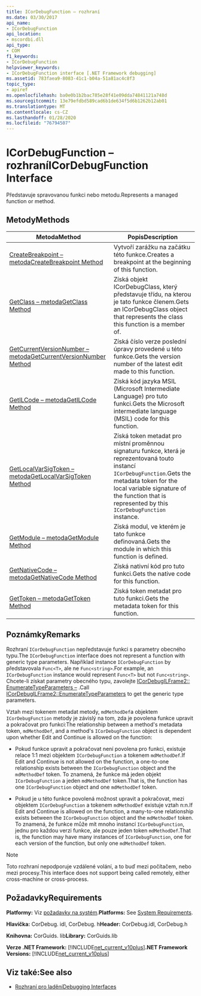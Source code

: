 ```yaml
---
title: ICorDebugFunction – rozhraní
ms.date: 03/30/2017
api_name:
- ICorDebugFunction
api_location:
- mscordbi.dll
api_type:
- COM
f1_keywords:
- ICorDebugFunction
helpviewer_keywords:
- ICorDebugFunction interface [.NET Framework debugging]
ms.assetid: 783faea9-8083-41c1-b04a-51a81ac4c8f3
topic_type:
- apiref
ms.openlocfilehash: ba0e0b1b2bac785e28f41e09dda74841121a748d
ms.sourcegitcommit: 13e79efdbd589cad6b1de634f5d6b1262b12ab01
ms.translationtype: MT
ms.contentlocale: cs-CZ
ms.lasthandoff: 01/28/2020
ms.locfileid: "76794507"
---
```

# <a name="icordebugfunction-interface"></a><span data-ttu-id="a4388-102">ICorDebugFunction – rozhraní</span><span class="sxs-lookup"><span data-stu-id="a4388-102">ICorDebugFunction Interface</span></span>

<span data-ttu-id="a4388-103">Představuje spravovanou funkci nebo metodu.</span><span class="sxs-lookup"><span data-stu-id="a4388-103">Represents a managed function or method.</span></span>  
  
## <a name="methods"></a><span data-ttu-id="a4388-104">Metody</span><span class="sxs-lookup"><span data-stu-id="a4388-104">Methods</span></span>  
  
|<span data-ttu-id="a4388-105">Metoda</span><span class="sxs-lookup"><span data-stu-id="a4388-105">Method</span></span>|<span data-ttu-id="a4388-106">Popis</span><span class="sxs-lookup"><span data-stu-id="a4388-106">Description</span></span>|  
|------------|-----------------|  
|[<span data-ttu-id="a4388-107">CreateBreakpoint – metoda</span><span class="sxs-lookup"><span data-stu-id="a4388-107">CreateBreakpoint Method</span></span>](icordebugfunction-createbreakpoint-method.md)|<span data-ttu-id="a4388-108">Vytvoří zarážku na začátku této funkce.</span><span class="sxs-lookup"><span data-stu-id="a4388-108">Creates a breakpoint at the beginning of this function.</span></span>|  
|[<span data-ttu-id="a4388-109">GetClass – metoda</span><span class="sxs-lookup"><span data-stu-id="a4388-109">GetClass Method</span></span>](icordebugfunction-getclass-method.md)|<span data-ttu-id="a4388-110">Získá objekt ICorDebugClass, který představuje třídu, na kterou je tato funkce členem.</span><span class="sxs-lookup"><span data-stu-id="a4388-110">Gets an ICorDebugClass object that represents the class this function is a member of.</span></span>|  
|[<span data-ttu-id="a4388-111">GetCurrentVersionNumber – metoda</span><span class="sxs-lookup"><span data-stu-id="a4388-111">GetCurrentVersionNumber Method</span></span>](icordebugfunction-getcurrentversionnumber-method.md)|<span data-ttu-id="a4388-112">Získá číslo verze poslední úpravy provedené u této funkce.</span><span class="sxs-lookup"><span data-stu-id="a4388-112">Gets the version number of the latest edit made to this function.</span></span>|  
|[<span data-ttu-id="a4388-113">GetILCode – metoda</span><span class="sxs-lookup"><span data-stu-id="a4388-113">GetILCode Method</span></span>](icordebugfunction-getilcode-method.md)|<span data-ttu-id="a4388-114">Získá kód jazyka MSIL (Microsoft Intermediate Language) pro tuto funkci.</span><span class="sxs-lookup"><span data-stu-id="a4388-114">Gets the Microsoft intermediate language (MSIL) code for this function.</span></span>|  
|[<span data-ttu-id="a4388-115">GetLocalVarSigToken – metoda</span><span class="sxs-lookup"><span data-stu-id="a4388-115">GetLocalVarSigToken Method</span></span>](icordebugfunction-getlocalvarsigtoken-method.md)|<span data-ttu-id="a4388-116">Získá token metadat pro místní proměnnou signaturu funkce, která je reprezentovaná touto instancí `ICorDebugFunction`.</span><span class="sxs-lookup"><span data-stu-id="a4388-116">Gets the metadata token for the local variable signature of the function that is represented by this `ICorDebugFunction` instance.</span></span>|  
|[<span data-ttu-id="a4388-117">GetModule – metoda</span><span class="sxs-lookup"><span data-stu-id="a4388-117">GetModule Method</span></span>](icordebugfunction-getmodule-method.md)|<span data-ttu-id="a4388-118">Získá modul, ve kterém je tato funkce definovaná.</span><span class="sxs-lookup"><span data-stu-id="a4388-118">Gets the module in which this function is defined.</span></span>|  
|[<span data-ttu-id="a4388-119">GetNativeCode – metoda</span><span class="sxs-lookup"><span data-stu-id="a4388-119">GetNativeCode Method</span></span>](icordebugfunction-getnativecode-method.md)|<span data-ttu-id="a4388-120">Získá nativní kód pro tuto funkci.</span><span class="sxs-lookup"><span data-stu-id="a4388-120">Gets the native code for this function.</span></span>|  
|[<span data-ttu-id="a4388-121">GetToken – metoda</span><span class="sxs-lookup"><span data-stu-id="a4388-121">GetToken Method</span></span>](icordebugfunction-gettoken-method.md)|<span data-ttu-id="a4388-122">Získá token metadat pro tuto funkci.</span><span class="sxs-lookup"><span data-stu-id="a4388-122">Gets the metadata token for this function.</span></span>|  
  
## <a name="remarks"></a><span data-ttu-id="a4388-123">Poznámky</span><span class="sxs-lookup"><span data-stu-id="a4388-123">Remarks</span></span>  
 <span data-ttu-id="a4388-124">Rozhraní `ICorDebugFunction` nepředstavuje funkci s parametry obecného typu.</span><span class="sxs-lookup"><span data-stu-id="a4388-124">The `ICorDebugFunction` interface does not represent a function with generic type parameters.</span></span> <span data-ttu-id="a4388-125">Například instance `ICorDebugFunction` by představovala `Func<T>`, ale ne `Func<string>`.</span><span class="sxs-lookup"><span data-stu-id="a4388-125">For example, an `ICorDebugFunction` instance would represent `Func<T>` but not `Func<string>`.</span></span> <span data-ttu-id="a4388-126">Chcete-li získat parametry obecného typu, zavolejte [ICorDebugILFrame2:: EnumerateTypeParameters –](icordebugilframe2-enumeratetypeparameters-method.md) .</span><span class="sxs-lookup"><span data-stu-id="a4388-126">Call [ICorDebugILFrame2::EnumerateTypeParameters](icordebugilframe2-enumeratetypeparameters-method.md) to get the generic type parameters.</span></span>  
  
 <span data-ttu-id="a4388-127">Vztah mezi tokenem metadat metody, `mdMethodDef`a objektem `ICorDebugFunction` metody je závislý na tom, zda je povolena funkce upravit a pokračovat pro funkci:</span><span class="sxs-lookup"><span data-stu-id="a4388-127">The relationship between a method's metadata token, `mdMethodDef`, and a method's `ICorDebugFunction` object is dependent upon whether Edit and Continue is allowed on the function:</span></span>  
  
- <span data-ttu-id="a4388-128">Pokud funkce upravit a pokračovat není povolena pro funkci, existuje relace 1:1 mezi objektem `ICorDebugFunction` a tokenem `mdMethodDef`.</span><span class="sxs-lookup"><span data-stu-id="a4388-128">If Edit and Continue is not allowed on the function, a one-to-one relationship exists between the `ICorDebugFunction` object and the `mdMethodDef` token.</span></span> <span data-ttu-id="a4388-129">To znamená, že funkce má jeden objekt `ICorDebugFunction` a jeden `mdMethodDef` token.</span><span class="sxs-lookup"><span data-stu-id="a4388-129">That is, the function has one `ICorDebugFunction` object and one `mdMethodDef` token.</span></span>  
  
- <span data-ttu-id="a4388-130">Pokud je u této funkce povolená možnost upravit a pokračovat, mezi objektem `ICorDebugFunction` a tokenem `mdMethodDef` existuje vztah n:n.</span><span class="sxs-lookup"><span data-stu-id="a4388-130">If Edit and Continue is allowed on the function, a many-to-one relationship exists between the `ICorDebugFunction` object and the `mdMethodDef` token.</span></span> <span data-ttu-id="a4388-131">To znamená, že funkce může mít mnoho instancí `ICorDebugFunction`, jednu pro každou verzi funkce, ale pouze jeden token `mdMethodDef`.</span><span class="sxs-lookup"><span data-stu-id="a4388-131">That is, the function may have many instances of `ICorDebugFunction`, one for each version of the function, but only one `mdMethodDef` token.</span></span>  
  
> [!NOTE]
> <span data-ttu-id="a4388-132">Toto rozhraní nepodporuje vzdálené volání, a to buď mezi počítačem, nebo mezi procesy.</span><span class="sxs-lookup"><span data-stu-id="a4388-132">This interface does not support being called remotely, either cross-machine or cross-process.</span></span>  
  
## <a name="requirements"></a><span data-ttu-id="a4388-133">Požadavky</span><span class="sxs-lookup"><span data-stu-id="a4388-133">Requirements</span></span>  
 <span data-ttu-id="a4388-134">**Platformy:** Viz [požadavky na systém](../../../../docs/framework/get-started/system-requirements.md).</span><span class="sxs-lookup"><span data-stu-id="a4388-134">**Platforms:** See [System Requirements](../../../../docs/framework/get-started/system-requirements.md).</span></span>  
  
 <span data-ttu-id="a4388-135">**Hlavička:** CorDebug. idl, CorDebug. h</span><span class="sxs-lookup"><span data-stu-id="a4388-135">**Header:** CorDebug.idl, CorDebug.h</span></span>  
  
 <span data-ttu-id="a4388-136">**Knihovna:**  CorGuids. lib</span><span class="sxs-lookup"><span data-stu-id="a4388-136">**Library:**  CorGuids.lib</span></span>  
  
 <span data-ttu-id="a4388-137">**Verze .NET Framework:** [!INCLUDE[net_current_v10plus](../../../../includes/net-current-v10plus-md.md)]</span><span class="sxs-lookup"><span data-stu-id="a4388-137">**.NET Framework Versions:** [!INCLUDE[net_current_v10plus](../../../../includes/net-current-v10plus-md.md)]</span></span>  
  
## <a name="see-also"></a><span data-ttu-id="a4388-138">Viz také:</span><span class="sxs-lookup"><span data-stu-id="a4388-138">See also</span></span>

- [<span data-ttu-id="a4388-139">Rozhraní pro ladění</span><span class="sxs-lookup"><span data-stu-id="a4388-139">Debugging Interfaces</span></span>](debugging-interfaces.md)
